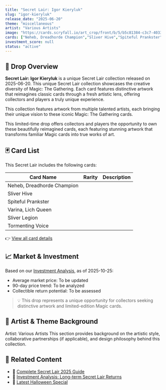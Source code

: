 ```yaml
---
title: "Secret Lair: Igor Kieryluk"
slug: "igor-kieryluk"
release_date: "2025-06-20"
theme: "miscellaneous"
artist: "Various Artists"
image: "https://cards.scryfall.io/art_crop/front/b/5/b5c81384-c3c7-4033-9e5c-70143f145be5.jpg?1753711324"
cards: ["Neheb, Dreadhorde Champion","Sliver Hive","Spiteful Prankster","Varina, Lich Queen","Sliver Legion","Tormenting Voice"]
investment_score: null
status: "active"
---
```


## 💠 Drop Overview
**Secret Lair: Igor Kieryluk** is a unique Secret Lair collection released on 2025-06-20. This unique Secret Lair collection showcases the creative diversity of Magic: The Gathering. Each card features distinctive artwork that reimagines classic cards through a fresh artistic lens, offering collectors and players a truly unique experience.

This collection features artwork from multiple talented artists, each bringing their unique vision to these iconic Magic: The Gathering cards.

This limited-time drop offers collectors and players the opportunity to own these beautifully reimagined cards, each featuring stunning artwork that transforms familiar Magic cards into true works of art.

## 🃏 Card List
This Secret Lair includes the following cards:

| Card Name | Rarity | Description |
|-----------|---------|-------------|
| Neheb, Dreadhorde Champion |  |  |
| Sliver Hive |  |  |
| Spiteful Prankster |  |  |
| Varina, Lich Queen |  |  |
| Sliver Legion |  |  |
| Tormenting Voice |  |  |

👉 [View all card details](/cards?drop=igor-kieryluk)

## 📈 Market & Investment
Based on our [Investment Analysis](/investment/igor-kieryluk), as of 2025-10-25:
- Average market price: To be updated
- 90-day price trend: To be analyzed
- Collectible return potential: To be assessed

> 💡 This drop represents a unique opportunity for collectors seeking distinctive artwork and limited-edition Magic cards.

## 🎨 Artist & Theme Background
Artist: Various Artists
This section provides background on the artistic style, collaborative partnerships (if applicable), and design philosophy behind this collection.

## 🔗 Related Content
- 📰 [Complete Secret Lair 2025 Guide](/news/secret-lair-2025-complete-guide)
- 💼 [Investment Analysis: Long-term Secret Lair Returns](/investment)
- 🎃 [Latest Halloween Special](/drops/secret-scare-superdrop-2025)